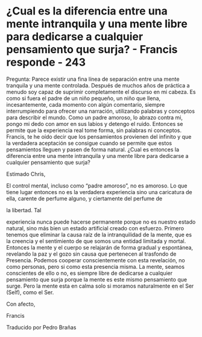 # ¿Cual es la diferencia entre una mente intranquila y una mente libre para dedicarse a cualquier pensamiento que surja? - Francis responde - 243

Pregunta: Parece existir una fina línea de separación entre una mente tranquila y una mente controlada. Después de muchos años de práctica a menudo soy capaz de suprimir completamente el discurso en mi cabeza. Es como si fuera el padre de un niño pequeño, un niño que llena, incesantemente, cada momento con algún comentario, siempre interrumpiendo para ofrecer una narración, utilizando palabras y conceptos para describir el mundo. Como un padre amoroso, lo abrazo contra mi, pongo mi dedo con amor en sus labios y detengo el ruido. Entonces se permite que la experiencia real tome forma, sin palabras ni conceptos. Francis, te he oído decir que los pensamientos provienen del infinito y que la verdadera aceptación se consigue cuando se permite que estos pensamientos lleguen y pasen de forma natural. ¿Cual es entonces la diferencia entre una mente intranquila y una mente libre para dedicarse a cualquier pensamiento que surja? 

Estimado Chris,

El control mental, incluso como “padre amoroso”, no es amoroso. Lo que tiene lugar entonces no es la verdadera experiencia sino una caricatura de ella, carente de perfume alguno, y ciertamente del perfume de 

la libertad. Tal

 experiencia nunca puede hacerse permanente porque no es nuestro estado natural, sino más bien un estado artificial creado con esfuerzo. Primero tenemos que eliminar la causa raíz de la intranquilidad de la mente, que es la creencia y el sentimiento de que somos una entidad limitada y mortal. Entonces la mente y el cuerpo se relajarán de forma gradual y espontánea, revelando la paz y el gozo sin causa que pertenecen al trasfondo de Presencia. Podemos cooperar conscientemente con esta revelación, no como personas, pero si como esta presencia misma. La mente, seamos conscientes de ello o no, es siempre libre de dedicarse a cualquier pensamiento que surja porque la mente es este mismo pensamiento que surge. Pero la mente esta en calma solo si moramos naturalmente en el Ser (Self), como el Ser.

Con afecto, 

Francis

Traducido por Pedro Brañas

